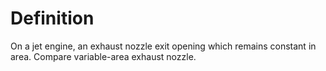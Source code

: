 # Definition

On a jet engine, an exhaust nozzle exit opening which remains constant
in area. Compare variable-area exhaust nozzle.
